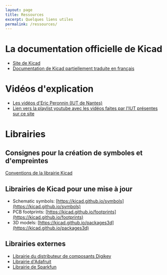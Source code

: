 ```yaml
---
layout: page
title: Ressources
excerpt: Quelques liens utiles
permalink: /ressources/
---
```


# La documentation officielle de Kicad

* [Site de Kicad](https://www.kicad-pcb.org)
* [Documentation de Kicad partiellement traduite en français](https://docs.kicad-pcb.org/5.1.5/fr/)

# Vidéos d'explication

* [Les vidéos d'Eric Peronnin (IUT de Nantes)](https://www.youtube.com/watch?v=C9EWrKw9Qz8&list=PLuQznwVAhY2VoayfSraJjI-Yr2OSGmFKt)
* [Lien vers la playlist youtube avec les vidéos faites par l'IUT présentes sur ce site](https://www.youtube.com/playlist?list=PL7rvKY5i4lpFBDVCMcpAlKG4OpOboHVDQ)

# Librairies

## Consignes pour la création de symboles et d'empreintes

[Conventions de la librairie Kicad](https://kicad-pcb.org/libraries/klc/)

## Librairies de Kicad pour une mise à jour

* Schematic symbols: [https://kicad.github.io/symbols](https://kicad.github.io/symbols)
* PCB footprints: [https://kicad.github.io/footprints](https://kicad.github.io/footprints)
* 3D models: [https://kicad.github.io/packages3d](https://kicad.github.io/packages3d)

## Librairies externes

* [Librairie du distributeur de composants Digikey](https://www.digikey.fr/fr/resources/design-tools/kicad)
* [Librairie d'Adafruit](https://github.com/ryanfobel/Adafruit-Eagle-Library.kicad)
* [Librairie de Sparkfun](https://github.com/sparkfun/SparkFun-KiCad-Libraries)
  